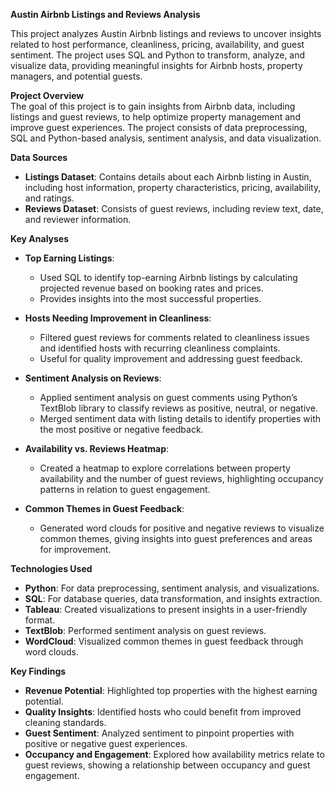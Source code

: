 **Austin Airbnb Listings and Reviews Analysis**

This project analyzes Austin Airbnb listings and reviews to uncover insights related to host performance, cleanliness, pricing, availability, and guest sentiment. The project uses SQL and Python to transform, analyze, and visualize data, providing meaningful insights for Airbnb hosts, property managers, and potential guests.

**Project Overview**  
The goal of this project is to gain insights from Airbnb data, including listings and guest reviews, to help optimize property management and improve guest experiences. The project consists of data preprocessing, SQL and Python-based analysis, sentiment analysis, and data visualization.

**Data Sources**  
- **Listings Dataset**: Contains details about each Airbnb listing in Austin, including host information, property characteristics, pricing, availability, and ratings.
- **Reviews Dataset**: Consists of guest reviews, including review text, date, and reviewer information.

**Key Analyses**  

- **Top Earning Listings**:  
  - Used SQL to identify top-earning Airbnb listings by calculating projected revenue based on booking rates and prices.
  - Provides insights into the most successful properties.

- **Hosts Needing Improvement in Cleanliness**:  
  - Filtered guest reviews for comments related to cleanliness issues and identified hosts with recurring cleanliness complaints.
  - Useful for quality improvement and addressing guest feedback.

- **Sentiment Analysis on Reviews**:  
  - Applied sentiment analysis on guest comments using Python’s TextBlob library to classify reviews as positive, neutral, or negative.
  - Merged sentiment data with listing details to identify properties with the most positive or negative feedback.

- **Availability vs. Reviews Heatmap**:  
  - Created a heatmap to explore correlations between property availability and the number of guest reviews, highlighting occupancy patterns in relation to guest engagement.

- **Common Themes in Guest Feedback**:  
  - Generated word clouds for positive and negative reviews to visualize common themes, giving insights into guest preferences and areas for improvement.

**Technologies Used**  
- **Python**: For data preprocessing, sentiment analysis, and visualizations.
- **SQL**: For database queries, data transformation, and insights extraction.
- **Tableau**: Created visualizations to present insights in a user-friendly format.
- **TextBlob**: Performed sentiment analysis on guest reviews.
- **WordCloud**: Visualized common themes in guest feedback through word clouds.

**Key Findings**  
- **Revenue Potential**: Highlighted top properties with the highest earning potential.
- **Quality Insights**: Identified hosts who could benefit from improved cleaning standards.
- **Guest Sentiment**: Analyzed sentiment to pinpoint properties with positive or negative guest experiences.
- **Occupancy and Engagement**: Explored how availability metrics relate to guest reviews, showing a relationship between occupancy and guest engagement.
